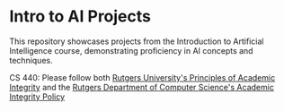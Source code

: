 # Intro to AI Projects

This repository showcases projects from the Introduction to Artificial Intelligence course, demonstrating proficiency in AI concepts and techniques.

CS 440: Please follow both [Rutgers University's Principles of Academic Integrity](http://academicintegrity.rutgers.edu/) and the [Rutgers Department of Computer Science's Academic Integrity Policy](https://www.cs.rutgers.edu/academics/undergraduate/academic-integrity-policy)
